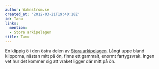 ```yaml
---
author: Wahnstrom.se
created_at: '2012-03-21T19:40:18Z'
id: Tanu
links:
  mention:
  - Stora arkipelagen
title: Tanu
---
```


En klippig ö i den östra delen av [Stora arkipelagen]. Långt uppe bland klipporna, nästan mitt på
ön, finns ett gammalt, enormt fartygsvrak. Ingen vet hur det kommer sig att vraket ligger där mitt
på ön.

  [Stora arkipelagen]: Stora_arkipelagen